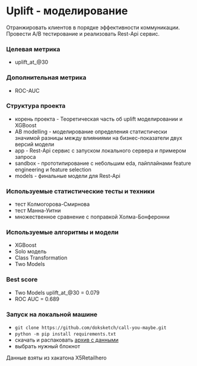 # Uplift - моделирование
Отранжировать клиентов в порядке эффективности коммуникации. Провести A/B тестирование и реализовать Rest-Api сервис.

### Целевая метрика ###
 - uplift_at_@30

### Дополнительная метрика ###
  - ROC-AUC

### Структура проекта ###
  - корень проекта - Теоретическая часть об uplift моделировании и XGBoost
  - AB modelling - моделирование определения статистически значимой разницы между влияниями на бизнес-показатели двух версий модели
  - app - Rest-Api сервис c запуском локального сервера и примером запроса
  - sandbox - прототипирование с небольшим eda, пайплайнами feature engineering и feature selection
  - models - финальные модели для Rest-Api

### Используемые статистические тесты и техники ###
  - тест Колмогорова-Смирнова
  - тест Манна-Уитни
  - множественное сравнение с поправкой Холма-Бонферонни

### Используемые алгоритмы и модели ###
  - XGBoost
  - Solo модель
  - Сlass Transformation
  - Two Models

### Best score ###
  - Two Models uplift_at_@30 = 0.079
  - ROC AUC = 0.689

### Запуск на локальной машине ###

 - ```git clone https://github.com/doksketch/call-you-maybe.git```
 - ```python -m pip install requirements.txt```
 - скачать и распаковать [архив с данными](https://drive.google.com/file/d/1kUwVfjlptJLHx37cRUSQwpZsYXMgkHA7/view?usp=sharing)
 - выбрать нужный блокнот

Данные взяты из хакатона X5Retailhero


